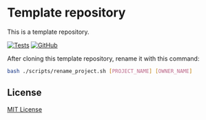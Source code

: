 # Template repository

This is a template repository.

[![Tests](https://github.com/aifrak/template-repo/actions/workflows/tests.yml/badge.svg)](https://github.com/aifrak/template-repo/actions/workflows/tests.yml)
[![GitHub](https://img.shields.io/github/license/aifrak/template-repo?color=blue)](https://github.com/aifrak/template-repo/blob/master/LICENSE)

After cloning this template repository, rename it with this command:

```bash
bash ./scripts/rename_project.sh [PROJECT_NAME] [OWNER_NAME]
```

## License

[MIT License](https://github.com/aifrak/template-repo/blob/main/LICENSE)
